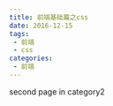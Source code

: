 ```yaml
---
title: 前端基础篇之css
date: 2016-12-15
tags:
 - 前端
 - css
categories: 
 - 前端
---
```


second page in category2